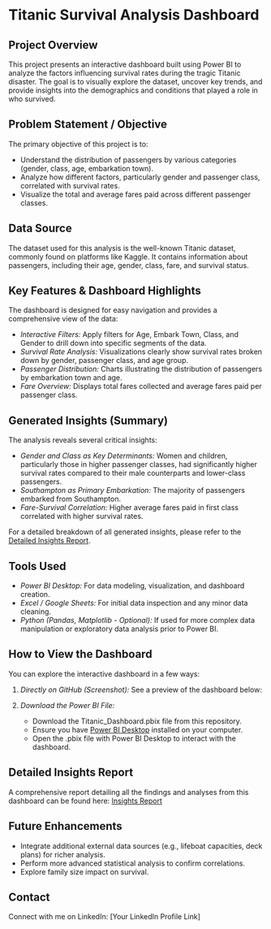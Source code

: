 # Titanic Survival Analysis Dashboard

## Project Overview

This project presents an interactive dashboard built using Power BI to analyze the factors influencing survival rates during the tragic Titanic disaster. The goal is to visually explore the dataset, uncover key trends, and provide insights into the demographics and conditions that played a role in who survived.

## Problem Statement / Objective

The primary objective of this project is to:

  * Understand the distribution of passengers by various categories (gender, class, age, embarkation town).
  * Analyze how different factors, particularly gender and passenger class, correlated with survival rates.
  * Visualize the total and average fares paid across different passenger classes.

## Data Source

The dataset used for this analysis is the well-known Titanic dataset, commonly found on platforms like Kaggle. It contains information about passengers, including their age, gender, class, fare, and survival status.

## Key Features & Dashboard Highlights

The dashboard is designed for easy navigation and provides a comprehensive view of the data:

  * *Interactive Filters:* Apply filters for Age, Embark Town, Class, and Gender to drill down into specific segments of the data.
  * *Survival Rate Analysis:* Visualizations clearly show survival rates broken down by gender, passenger class, and age group.
  * *Passenger Distribution:* Charts illustrating the distribution of passengers by embarkation town and age.
  * *Fare Overview:* Displays total fares collected and average fares paid per passenger class.

## Generated Insights (Summary)

The analysis reveals several critical insights:

  * *Gender and Class as Key Determinants:* Women and children, particularly those in higher passenger classes, had significantly higher survival rates compared to their male counterparts and lower-class passengers.
  * *Southampton as Primary Embarkation:* The majority of passengers embarked from Southampton.
  * *Fare-Survival Correlation:* Higher average fares paid in first class correlated with higher survival rates.

For a detailed breakdown of all generated insights, please refer to the [Detailed Insights Report](https://www.google.com/search?q=Reports/Insights_Report.md).

## Tools Used

  * *Power BI Desktop:* For data modeling, visualization, and dashboard creation.
  * *Excel / Google Sheets:* For initial data inspection and any minor data cleaning.
  * *Python (Pandas, Matplotlib - Optional):* If used for more complex data manipulation or exploratory data analysis prior to Power BI.

## How to View the Dashboard

You can explore the interactive dashboard in a few ways:

1.  *Directly on GitHub (Screenshot):* See a preview of the dashboard below:

 
2.  *Download the Power BI File:*

      * Download the Titanic_Dashboard.pbix file from this repository.
      * Ensure you have [Power BI Desktop](https://powerbi.microsoft.com/en-us/downloads/) installed on your computer.
      * Open the .pbix file with Power BI Desktop to interact with the dashboard.

## Detailed Insights Report

A comprehensive report detailing all the findings and analyses from this dashboard can be found here:
[Insights Report]()

## Future Enhancements

  * Integrate additional external data sources (e.g., lifeboat capacities, deck plans) for richer analysis.
  * Perform more advanced statistical analysis to confirm correlations.
  * Explore family size impact on survival.

## Contact

Connect with me on LinkedIn: [Your LinkedIn Profile Link]
